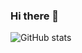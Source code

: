 ### Hi there 👋

![GitHub stats](https://github-readme-stats.vercel.app/api?username=JCorpse&theme=vue&show_icons=true&include_all_commits=true)
